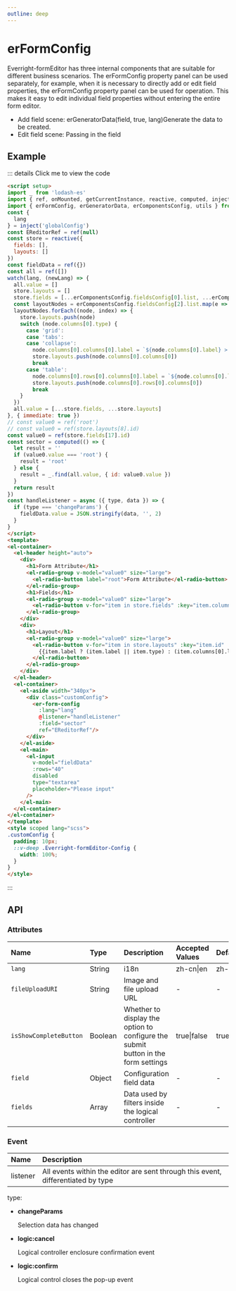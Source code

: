 ```yaml
---
outline: deep
---
```

# erFormConfig

Everright-formEditor has three internal components that are suitable for different business scenarios. The erFormConfig property panel can be used separately, for example, when it is necessary to directly add or edit field properties, the erFormConfig property panel can be used for operation. This makes it easy to edit individual field properties without entering the entire form editor.

- Add field scene:
  erGeneratorData(field, true, lang)Generate the data to be created.
- Edit field scene:
  Passing in the field

## **Example**

::: details Click me to view the code
  ```html
  <script setup>
  import _ from 'lodash-es'
  import { ref, onMounted, getCurrentInstance, reactive, computed, inject, watch } from 'vue'
  import { erFormConfig, erGeneratorData, erComponentsConfig, utils } from 'everright-formeditor'
  const {
    lang
  } = inject('globalConfig')
  const EReditorRef = ref(null)
  const store = reactive({
    fields: [],
    layouts: []
  })
  const fieldData = ref({})
  const all = ref([])
  watch(lang, (newLang) => {
    all.value = []
    store.layouts = []
    store.fields = [...erComponentsConfig.fieldsConfig[0].list, ...erComponentsConfig.fieldsConfig[1].list].map(e => erGeneratorData(e, true, newLang))
    const layoutNodes = erComponentsConfig.fieldsConfig[2].list.map(e => erGeneratorData(e, true, newLang))
    layoutNodes.forEach((node, index) => {
      store.layouts.push(node)
      switch (node.columns[0].type) {
        case 'grid':
        case 'tabs':
        case 'collapse':
          node.columns[0].columns[0].label = `${node.columns[0].label} > ${node.columns[0].columns[0].type}`
          store.layouts.push(node.columns[0].columns[0])
          break
        case 'table':
          node.columns[0].rows[0].columns[0].label = `${node.columns[0].label} > ${node.columns[0].rows[0].columns[0].type}`
          store.layouts.push(node.columns[0].rows[0].columns[0])
          break
      }
    })
    all.value = [...store.fields, ...store.layouts]
  }, { immediate: true })
  // const value0 = ref('root')
  // const value0 = ref(store.layouts[8].id)
  const value0 = ref(store.fields[17].id)
  const sector = computed(() => {
    let result = ''
    if (value0.value === 'root') {
      result = 'root'
    } else {
      result = _.find(all.value, { id: value0.value })
    }
    return result
  })
  const handleListener = async ({ type, data }) => {
    if (type === 'changeParams') {
      fieldData.value = JSON.stringify(data, '', 2)
    }
  }
</script>
<template>
  <el-container>
    <el-header height="auto">
      <div>
        <h1>Form Attribute</h1>
        <el-radio-group v-model="value0" size="large">
          <el-radio-button label="root">Form Attribute</el-radio-button>
        </el-radio-group>
        <h1>Fields</h1>
        <el-radio-group v-model="value0" size="large">
          <el-radio-button v-for="item in store.fields" :key="item.columns[0].id" :label="item.id">{{item.columns[0].label}}</el-radio-button>
        </el-radio-group>
      </div>
      <div>
        <h1>Layout</h1>
        <el-radio-group v-model="value0" size="large">
          <el-radio-button v-for="item in store.layouts" :key="item.id" :label="item.id">
            {{item.label ? (item.label || item.type) : (item.columns[0].label || item.columns[0].type)}}
          </el-radio-button>
        </el-radio-group>
      </div>
    </el-header>
    <el-container>
      <el-aside width="340px">
        <div class="customConfig">
          <er-form-config
            :lang="lang"
            @listener="handleListener"
            :field="sector"
            ref="EReditorRef"/>
        </div>
      </el-aside>
      <el-main>
        <el-input
          v-model="fieldData"
          :rows="40"
          disabled
          type="textarea"
          placeholder="Please input"
        />
      </el-main>
    </el-container>
  </el-container>
</template>
<style scoped lang="scss">
  .customConfig {
    padding: 10px;
    ::v-deep .Everright-formEditor-Config {
      width: 100%;
    }
  }
</style>

  ```
:::

## **API**

### **Attributes**
| Name        |      Type      |  Description | Accepted Values |  Default |  Required |
| :---- | :-- | :---- | :---- | :--------- | :--------- |
| `lang` | String  | i18n | zh-cn\|en | zh-cn | - |
| `fileUploadURI` | String  | Image and file upload URL | - | - | - |
| `isShowCompleteButton` | Boolean  | Whether to display the option to configure the submit button in the form settings | true\|false  | true | - |
| `field` | Object  | Configuration field data | -  | - | true |
| `fields` | Array  | Data used by filters inside the logical controller | -  | - | - |

### **Event**
| Name  |      Description      |
| :---- | :-- |
| listener | All events within the editor are sent through this event, differentiated by type |

type:
- **changeParams**

  Selection data has changed
- **logic:cancel**

  Logical controller enclosure confirmation event
- **logic:confirm**

  Logical control closes the pop-up event


